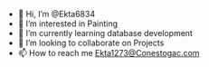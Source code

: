- 👋 Hi, I’m @Ekta6834
- 👀 I’m interested in Painting
- 🌱 I’m currently learning database development
- 💞️ I’m looking to collaborate on Projects
- 📫 How to reach me Ekta1273@Conestogac.com

<!---
Ekta6834/Ekta6834 is a ✨ special ✨ repository because its `README.md` (this file) appears on your GitHub profile.
You can click the Preview link to take a look at your changes.
--->
